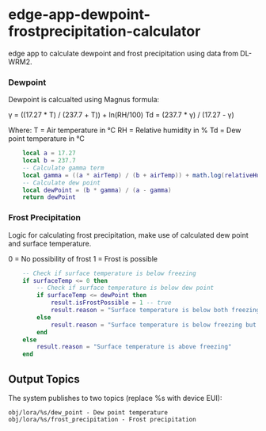 # edge-app-dewpoint-frostprecipitation-calculator
edge app to calculate dewpoint and frost precipitation using data from DL-WRM2.


### Dewpoint
Dewpoint is calcualted using Magnus formula:

γ = ((17.27 * T) / (237.7 + T)) + ln(RH/100)
Td = (237.7 * γ) / (17.27 - γ)

Where:
T = Air temperature in °C
RH = Relative humidity in %
Td = Dew point temperature in °C

```lua
    local a = 17.27
    local b = 237.7
    -- Calculate gamma term
    local gamma = ((a * airTemp) / (b + airTemp)) + math.log(relativeHumidity / 100.0)
    -- Calculate dew point
    local dewPoint = (b * gamma) / (a - gamma)
    return dewPoint
```

### Frost Precipitation
Logic for calculating frost precipitation, make use of calculated dew point and surface temperature.

0 = No possibility of frost
1 = Frost is possible

```lua
    -- Check if surface temperature is below freezing
    if surfaceTemp <= 0 then
        -- Check if surface temperature is below dew point
        if surfaceTemp <= dewPoint then
            result.isFrostPossible = 1 -- true
            result.reason = "Surface temperature is below both freezing and dew point"
        else
            result.reason = "Surface temperature is below freezing but above dew point"
        end
    else
        result.reason = "Surface temperature is above freezing"
    end
```

## Output Topics
The system publishes to two topics (replace %s with device EUI):

`obj/lora/%s/dew_point - Dew point temperature`
`obj/lora/%s/frost_precipitation - Frost precipitation`